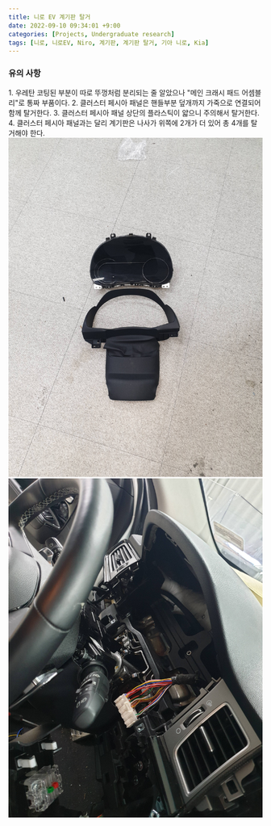 ```yaml
---
title: 니로 EV 계기판 탈거
date: 2022-09-10 09:34:01 +9:00
categories: [Projects, Undergraduate research]
tags: [니로, 니로EV, Niro, 계기판, 계기판 탈거, 기아 니로, Kia]
---
```


<h3>유의 사항</h3>
1. 우레탄 코팅된 부분이 따로 뚜껑처럼 분리되는 줄 알았으나 "메인 크래시 패드 어셈블리"로 통짜 부품이다.
2. 클러스터 페시아 패널은 핸들부분 덮개까지 가죽으로 연결되어 함께 탈거한다.
3. 클러스터 페시아 패널 상단의 플라스틱이 얇으니 주의해서 탈거한다.
4. 클러스터 페시아 패널과는 달리 계기판은 나사가 위쪽에 2개가 더 있어 총 4개를 탈거해야 한다.

<br>
<img src="/assets/img/NEV_Cluster/1.jpg" alt="니로 EV 클러스터 페시아 패널 탈거">
<img src="/assets/img/NEV_Cluster/2.jpg" alt="니로 EV 계기판 탈거 후 모습">
